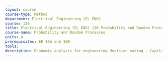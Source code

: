 ```yaml
---
layout: course 
course-type: Method
department: Electrical Engineering (EL ENG)
course: 126
title: Electrical Engineering (EL ENG) 126 Probability and Random Processes
course-name: Probability and Random Processes
units: 4
prerequisites: EE 16A and 16B
tools: 
description: Economic analysis for engineering decision making - Capital flows, effect of time and interest rate. Different methods of evaluation of alternatives. Minimum-cost life and replacement analysis. Depreciation and taxes. Uncertainty; preference under risk; decision analysis. Capital sources and their effects. Economic studies.
---
```

